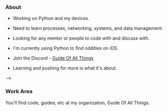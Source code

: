 ### About

- Working on Python and my devices.
- Need to learn processes, networking, systems, and data management.
- Looking for any mentor or people to code with and discuss with.
- I'm currently using Python to find oddities on iOS.
- Join the Discord - [Guide Of All Things](https://discord.gg/HXTXRrqjuN)

- Learning and pushing for more is what it's about. 

-->

### Work Area

You'll find code, guides, etc at my organization, Guide Of All Things.
